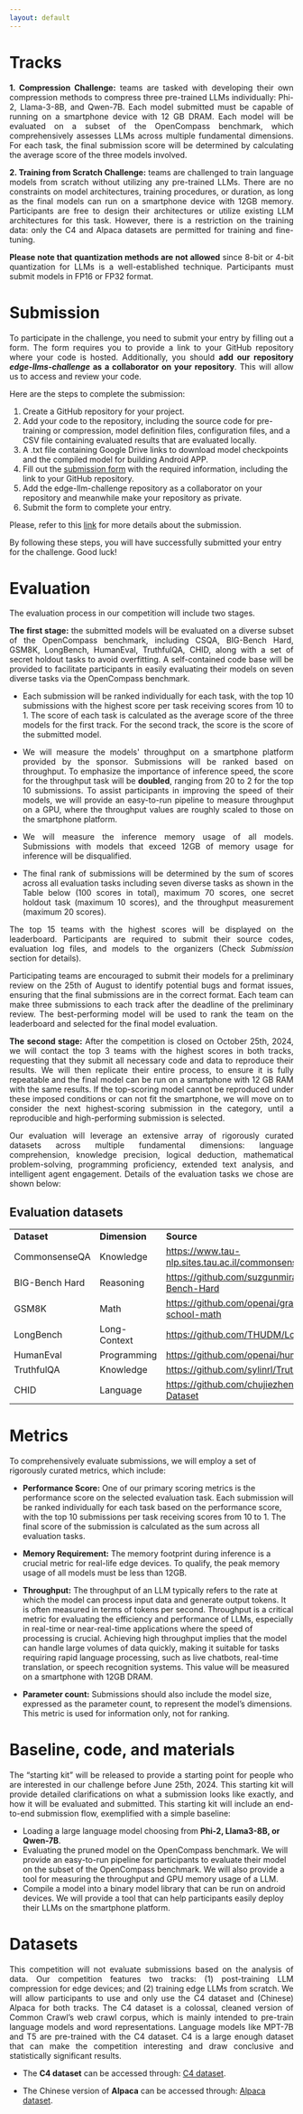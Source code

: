 ```yaml
---
layout: default
---
```

# Tracks

<p style='text-align: justify;'>
<b> 1. Compression Challenge:</b> teams are tasked with developing their own compression methods to compress three pre-trained LLMs individually: Phi-2, Llama-3-8B, and Qwen-7B. Each model submitted must be capable of running on a smartphone device with 12 GB DRAM. Each model will be evaluated on a subset of the OpenCompass benchmark, which comprehensively assesses LLMs across multiple fundamental dimensions. For each task, the final submission score will be determined by calculating the average score of the three models involved. </p>

<p style='text-align: justify;'>
<b> 2. Training from Scratch Challenge:</b> teams are challenged to train language models from scratch without utilizing any pre-trained LLMs. There are no constraints on model architectures, training procedures, or duration, as long as the final models can run on a smartphone device with 12GB memory. Participants are free to design their architectures or utilize existing LLM architectures for this task. However, there is a restriction on the training data: only the C4 and Alpaca datasets are permitted for training and fine-tuning.</p>

<p style='text-align: justify;'>
<b>Please note that quantization methods are not allowed</b> since 8-bit or 4-bit quantization for LLMs is a well-established technique. Participants must submit models in FP16 or FP32 format.
</p>

# Submission
<p style='text-align: justify;'>
To participate in the challenge, you need to submit your entry by filling out a form. The form requires you to provide a link to your GitHub repository where your code is hosted. Additionally, you should <b> add our repository <i> edge-llms-challenge</i> as a collaborator on your repository</b>. This will allow us to access and review your code.</p>

Here are the steps to complete the submission:

1. Create a GitHub repository for your project.
2. Add your code to the repository, including the source code for pre-training or compression, model definition files, configuration files, and a CSV file containing evaluated results that are evaluated locally.
3. A .txt file containing Google Drive links to download model checkpoints and the compiled model for building Android APP. 
4. Fill out the [submission form](https://forms.gle/S367FfxUDcjSKz1Q9) with the required information, including the link to your GitHub repository.
5. Add the edge-llm-challenge repository as a collaborator on your repository and meanwhile make your repository as private.
6. Submit the form to complete your entry.

Please, refer to this [link](https://github.com/TianjinYellow/EdgeDeviceLLMCompetition-Starting-Kit?tab=readme-ov-file#submission-requirements) for more details about the submission.

By following these steps, you will have successfully submitted your entry for the challenge. Good luck!

# Evaluation

The evaluation process in our competition will include two stages. 

<p style='text-align: justify;'> <b>The first stage:</b> the submitted models will be evaluated on a diverse subset of the OpenCompass benchmark, including CSQA, BIG-Bench Hard, GSM8K, LongBench, HumanEval, TruthfulQA, CHID, along with a set of secret holdout tasks to avoid overfitting. A self-contained code base will be provided to facilitate participants in easily evaluating their models on seven diverse tasks via the OpenCompass benchmark. </p>

* <p style='text-align: justify;'> Each submission will be ranked individually for each task, with the top 10 submissions with the highest score per task receiving scores from 10 to 1. The score of each task is calculated as the average score of the three models for the first track. For the second track, the score is the score of the submitted model. </p>
    
* <p style='text-align: justify;'> We will measure the models' throughput on a smartphone platform provided by the sponsor. Submissions will be ranked based on throughput. To emphasize the importance of inference speed, the score for the throughput task will be <b>doubled</b>, ranging from 20 to 2 for the top 10 submissions. To assist participants in improving the speed of their models, we will provide an easy-to-run pipeline to measure throughput on a GPU, where the throughput values are roughly scaled to those on the smartphone platform.</p>
    
* <p style='text-align: justify;'> We will measure the inference memory usage of all models. Submissions with models that exceed 12GB of memory usage for inference will be disqualified.</p>
    
* <p style='text-align: justify;'> The final rank of submissions will be determined by the sum of scores across all evaluation tasks including seven diverse tasks as shown in the Table below (100 scores in total), maximum 70 scores, one secret holdout task (maximum 10 scores), and the throughput measurement (maximum 20 scores). </p>

<p style='text-align: justify;'> The top 15 teams with the highest scores will be displayed on the leaderboard. Participants are required to submit their source codes, evaluation log files, and models to the organizers (Check <i>Submission</i> section for details). </p>

<p style='text-align: justify;'>Participating teams are encouraged to submit their models for a preliminary review on the 25th of August to identify potential bugs and format issues, ensuring that the final submissions are in the correct format. Each team can make three submissions to each track after the deadline of the preliminary review. The best-performing model will be used to rank the team on the leaderboard and selected for the final model evaluation.</p>

<p style='text-align: justify;'> <b>The second stage:</b>  After the competition is closed on October 25th, 2024, we will contact the top 3 teams with the highest scores in both tracks, requesting that they submit all necessary code and data to reproduce their results. We will then replicate their entire process, to ensure it is fully repeatable and the final model can be run on a smartphone with 12 GB RAM with the same results. If the top-scoring model cannot be reproduced under these imposed conditions or can not fit the smartphone, we will move on to consider the next highest-scoring submission in the category, until a reproducible and high-performing submission is selected. </p>

<p style='text-align: justify;'> Our evaluation will leverage an extensive array of rigorously curated datasets across multiple fundamental dimensions: language comprehension, knowledge precision, logical deduction, mathematical problem-solving, programming proficiency, extended text analysis, and intelligent agent engagement. Details of the evaluation tasks we chose are shown below: </p>

## Evaluation datasets

<table class="foo">
    <tr>
        <td width="50%"><b>Dataset</b></td>
        <td width="50%"><b>Dimension</b></td>
        <td width="100%"><b>Source</b></td>
    </tr>
    <tr>
        <td width="50%">CommonsenseQA</td>
        <td width="50%">Knowledge</td>
         <td width="100%"><a href="https://www.tau-nlp.sites.tau.ac.il/commonsenseqa">https://www.tau-nlp.sites.tau.ac.il/commonsenseqa</a></td>
    </tr>
    <tr>
        <td width="50%">BIG-Bench Hard</td>
        <td width="50%">Reasoning</td>
         <td width="100%"><a href="https://github.com/suzgunmirac/BIG-Bench-Hard">https://github.com/suzgunmirac/BIG-Bench-Hard</a></td>
    </tr>
    <tr>
        <td width="50%">GSM8K</td>
        <td width="50%">Math</td>
         <td width="100%"><a href="https://github.com/openai/grade-school-math">https://github.com/openai/grade-school-math</a></td>
    </tr>
    <tr>
        <td width="50%">LongBench</td>
        <td width="50%">Long-Context</td>
         <td width="100%"><a href="https://github.com/THUDM/LongBench">https://github.com/THUDM/LongBench</a></td>
    </tr>
    <tr>
        <td width="50%">HumanEval</td>
        <td width="50%">Programming</td>
        <td width="100%"><a href="https://github.com/openai/human-eval">https://github.com/openai/human-eval</a></td>
    </tr>
    <tr>
        <td width="50%">TruthfulQA</td>
        <td width="50%">Knowledge</td>
         <td width="100%"><a href="https://github.com/sylinrl/TruthfulQA">https://github.com/sylinrl/TruthfulQA</a></td>
    </tr>
    <tr>
        <td width="50%">CHID</td>
        <td width="50%">Language</td>
         <td width="100%"><a href="https://github.com/chujiezheng/ChID-Dataset">https://github.com/chujiezheng/ChID-Dataset</a></td>
    </tr>
</table>


# Metrics

<p style='text-align: justify;'>

To comprehensively evaluate submissions, we will employ a set of rigorously curated metrics, which include:
</p>

* <b>Performance Score:</b> One of our primary scoring metrics is the performance score on the selected evaluation task. Each submission will be ranked individually for each task based on the performance score, with the top 10 submissions per task receiving scores from 10 to 1. The final score of the submission is calculated as the sum across all evaluation tasks.
  
* <b>Memory Requirement:</b> The memory footprint during inference is a crucial metric for real-life edge devices. To qualify, the peak memory usage of all models must be less than 12GB.

* <b>Throughput:</b> The throughput of an LLM typically refers to the rate at which the model can process input data and generate output tokens. It is often measured in terms of tokens per second. Throughput is a critical metric for evaluating the efficiency and performance of LLMs, especially in real-time or near-real-time applications where the speed of processing is crucial. Achieving high throughput implies that the model can handle large volumes of data quickly, making it suitable for tasks requiring rapid language processing, such as live chatbots, real-time translation, or speech recognition systems. This value will be measured on a smartphone with 12GB DRAM.

* <b>Parameter count:</b> Submissions should also include the model size, expressed as the parameter count, to represent the model’s dimensions. This metric is used for information only, not for ranking.

# Baseline, code, and materials

<p style='text-align: justify;'>
The “starting kit” will be released to provide a starting point for people who are interested in our challenge before June 25th, 2024. This starting kit will provide detailed clarifications on what a submission looks like exactly, and how it will be evaluated and submitted. This starting kit will include an end-to-end submission flow, exemplified with a simple baseline:
 </p>

* Loading a large language model choosing from <b>Phi-2, Llama3-8B, or Qwen-7B</b>.
* Evaluating the pruned model on the OpenCompass benchmark. We will provide an easy-to-run pipeline for participants to evaluate their model on the subset of the OpenCompass benchmark. We will also provide a tool for measuring the throughput and GPU memory usage of a LLM.
* Compile a model into a binary model library that can be run on android devices. We will provide a tool that can help participants easily deploy their LLMs on the smartphone platform.

# Datasets

<p style='text-align: justify;'>
This competition will not evaluate submissions based on the analysis of data. Our competition features two tracks: (1) post-training LLM compression for edge devices; and (2) training edge LLMs from scratch. We will allow participants to use and only use the C4 dataset and (Chinese) Alpaca for both tracks. The C4 dataset is a colossal, cleaned version of Common Crawl’s web crawl corpus, which is mainly intended to pre-train language models and word representations. Language models like MPT-7B and T5 are pre-trained with the C4 dataset. C4 is a large enough dataset that can make the competition interesting and draw conclusive and statistically significant results.  </p>

* The <b>C4 dataset</b> can be accessed through: [C4 dataset](https://huggingface.co/datasets/c4).

* The Chinese version of <b>Alpaca</b> can be accessed through: [Alpaca dataset](https://huggingface.co/datasets/silk-road/alpaca-data-gpt4-chinese).
